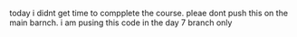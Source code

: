 today  i didnt get time to compplete the course. pleae dont push this on the main barnch. i am pusing this code in the day 7 branch only
